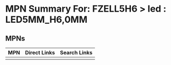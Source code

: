 



# MPN Summary For: FZELL5H6 > led : LED5MM_H6,0MM

## MPNs
  

|MPN|Direct Links|Search Links|
| :--- | :--- | :--- |
||||
